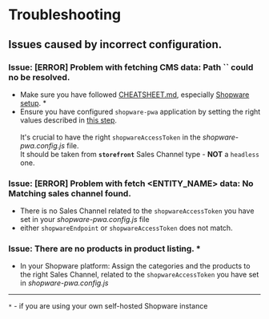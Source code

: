 # Troubleshooting

## Issues caused by incorrect configuration.

### Issue: [ERROR] Problem with fetching CMS data: Path `` could no be resolved.

  * Make sure you have followed [CHEATSHEET.md](./CHEATSHEET.md), especially [Shopware setup](./CHEATSHEET.md#shopware-setup). *
  * Ensure you have configured `shopware-pwa` application by setting the right values described in [this step](./CHEATSHEET.md#running-shopware-pwa-on-custom-shopware-instance).
  \
  \
  It's crucial to have the right `shopwareAccessToken` in the _shopware-pwa.config.js_ file. \
  It should be taken from **`storefront`** Sales Channel type - **NOT** a `headless` one.

### Issue: [ERROR] Problem with fetch <ENTITY_NAME> data: No Matching sales channel found.
  * There is no Sales Channel related to the `shopwareAccessToken` you have set in your _shopware-pwa.config.js_ file
  * either `shopwareEndpoint` or `shopwareAccessToken` does not match.

### Issue: There are no products in product listing. *
  * In your Shopware platform: Assign the categories and the products to the right Sales Channel, related to the `shopwareAccessToken` you have set in _shopware-pwa.config.js_

---
`*` - if you are using your own self-hosted Shopware instance

